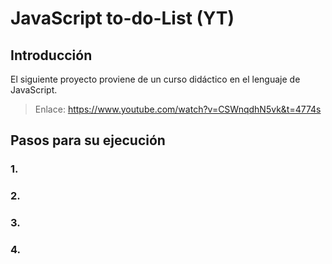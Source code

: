 # JavaScript to-do-List (YT)

## Introducción
El siguiente proyecto proviene de un curso didáctico en el lenguaje de JavaScript. 
> Enlace: https://www.youtube.com/watch?v=CSWnqdhN5vk&t=4774s

## Pasos para su ejecución
### 1. 
### 2.
### 3.
### 4.
